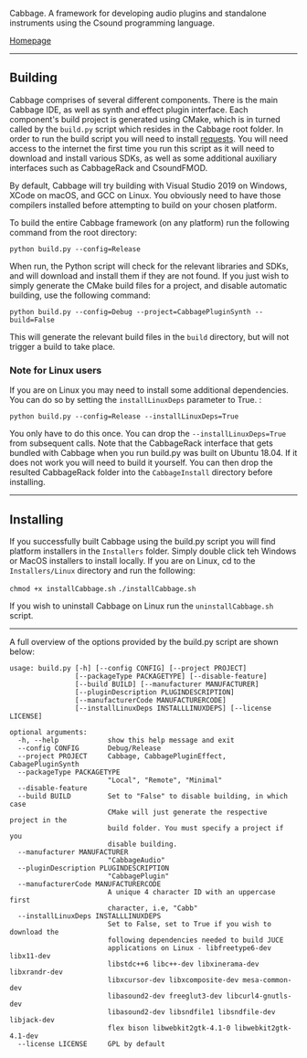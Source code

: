 
Cabbage. A framework for developing audio plugins and standalone instruments using the Csound programming language.  

[Homepage](http://cabbageaudio.com)

_______

## Building

Cabbage comprises of several different components. There is the main Cabbage IDE, as well as synth and effect plugin interface. Each component's build project is generated using CMake, which is in turned called by the `build.py` script which resides in the Cabbage root folder. In order to run the build script you will need to install [requests](https://pypi.org/project/requests/). You will need access to the internet the first time you run this script as it will need to download and install various SDKs, as well as some additional auxiliary interfaces such as CabbageRack and CsoundFMOD. 

By default, Cabbage will try building with Visual Studio 2019 on Windows, XCode on macOS, and GCC on Linux. You obviously need to have those compilers installed before attempting to build on your chosen platform.

To build the entire Cabbage framework (on any platform) run the following command from the root directory:

`python build.py --config=Release`

When run, the Python script will check for the relevant libraries and SDKs, and will download and install them if they are not found. If you just wish to simply generate the CMake build files for a project, and disable automatic building, use the following command:

`python build.py --config=Debug --project=CabbagePluginSynth --build=False`

This will generate the relevant build files in the `build` directory, but will not trigger a build to take place.

### Note for Linux users

If you are on Linux you may need to install some additional dependencies. You can do so by setting the `installLinuxDeps` parameter to True. :

`python build.py --config=Release --installLinuxDeps=True`

You only have to do this once. You can drop the `--installLinuxDeps=True` from subsequent calls. Note that the CabbageRack interface that gets bundled with Cabbage when you run build.py was built on Ubuntu 18.04. If it does not work you will need to build it yourself. You can then drop the resulted CabbageRack folder into the `CabbageInstall` directory before installing. 

_______

## Installing

If you successfully built Cabbage using the build.py script you will find platform installers in the `Installers` folder. Simply double click teh Windows or MacOS installers to install locally. If you are on Linux, cd to the `Installers/Linux` directory and run the following:

`chmod +x installCabbage.sh`
`./installCabbage.sh`

If you wish to uninstall Cabbage on Linux run the `uninstallCabbage.sh` script. 

_______

A full overview of the options provided by the build.py script are shown below:

```
usage: build.py [-h] [--config CONFIG] [--project PROJECT]
                [--packageType PACKAGETYPE] [--disable-feature]
                [--build BUILD] [--manufacturer MANUFACTURER]
                [--pluginDescription PLUGINDESCRIPTION]
                [--manufacturerCode MANUFACTURERCODE]
                [--installLinuxDeps INSTALLLINUXDEPS] [--license LICENSE]

optional arguments:
  -h, --help            show this help message and exit
  --config CONFIG       Debug/Release
  --project PROJECT     Cabbage, CabbagePluginEffect, CabagePluginSynth
  --packageType PACKAGETYPE
                        "Local", "Remote", "Minimal"
  --disable-feature
  --build BUILD         Set to "False" to disable building, in which case
                        CMake will just generate the respective project in the
                        build folder. You must specify a project if you
                        disable building.
  --manufacturer MANUFACTURER
                        "CabbageAudio"
  --pluginDescription PLUGINDESCRIPTION
                        "CabbagePlugin"
  --manufacturerCode MANUFACTURERCODE
                        A unique 4 character ID with an uppercase first
                        character, i.e, "Cabb"
  --installLinuxDeps INSTALLLINUXDEPS
                        Set to False, set to True if you wish to download the
                        following dependencies needed to build JUCE
                        applications on Linux - libfreetype6-dev libx11-dev
                        libstdc++6 libc++-dev libxinerama-dev libxrandr-dev
                        libxcursor-dev libxcomposite-dev mesa-common-dev
                        libasound2-dev freeglut3-dev libcurl4-gnutls-dev
                        libasound2-dev libsndfile1 libsndfile-dev libjack-dev
                        flex bison libwebkit2gtk-4.1-0 libwebkit2gtk-4.1-dev
  --license LICENSE     GPL by default
```
